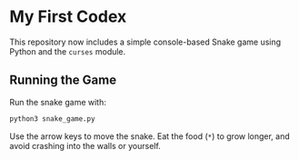 # My First Codex

This repository now includes a simple console-based Snake game using Python and the `curses` module.

## Running the Game

Run the snake game with:

```bash
python3 snake_game.py
```

Use the arrow keys to move the snake. Eat the food (`*`) to grow longer, and avoid crashing into the walls or yourself.
